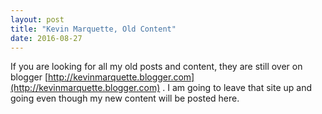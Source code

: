 ```yaml
---
layout: post
title: "Kevin Marquette, Old Content"
date: 2016-08-27
---
```


If you are looking for all my old posts and content, they are still over on blogger [http://kevinmarquette.blogger.com](http://kevinmarquette.blogger.com) . I am going to leave that site up and going even though my new content will be posted here.